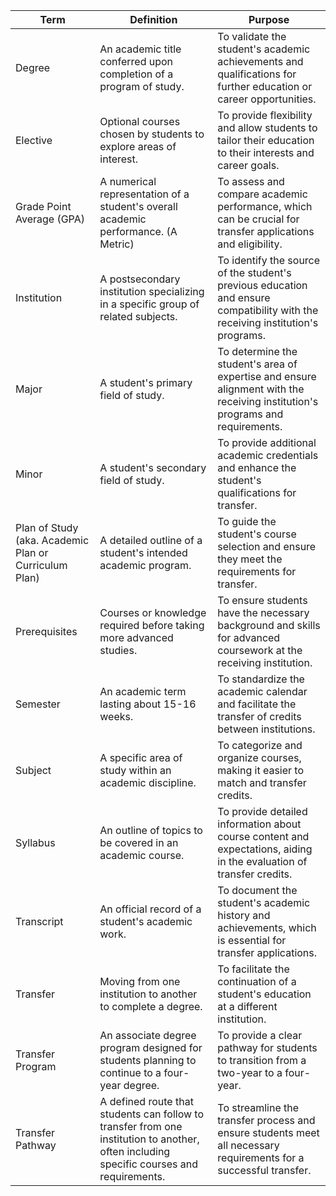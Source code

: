 | Term  | Definition | Purpose |
|------ | ---------- | ------- |
| Degree | An academic title conferred upon completion of a program of study. | To validate the student's academic achievements and qualifications for further education or career opportunities. |
| Elective | Optional courses chosen by students to explore areas of interest. | To provide flexibility and allow students to tailor their education to their interests and career goals. |
| Grade Point Average (GPA) | A numerical representation of a student's overall academic performance. (A Metric) | To assess and compare academic performance, which can be crucial for transfer applications and eligibility. |
| Institution | A postsecondary institution specializing in a specific group of related subjects. | To identify the source of the student's previous education and ensure compatibility with the receiving institution's programs. |
| Major | A student's primary field of study. | To determine the student's area of expertise and ensure alignment with the receiving institution's programs and requirements. |
| Minor | A student's secondary field of study. | To provide additional academic credentials and enhance the student's qualifications for transfer. |
| Plan of Study (aka. Academic Plan or Curriculum Plan) | A detailed outline of a student's intended academic program. | To guide the student's course selection and ensure they meet the requirements for transfer. |
| Prerequisites | Courses or knowledge required before taking more advanced studies. | To ensure students have the necessary background and skills for advanced coursework at the receiving institution. |
| Semester | An academic term lasting about 15-16 weeks. | To standardize the academic calendar and facilitate the transfer of credits between institutions. |
| Subject | A specific area of study within an academic discipline. | To categorize and organize courses, making it easier to match and transfer credits. |
| Syllabus | An outline of topics to be covered in an academic course. | To provide detailed information about course content and expectations, aiding in the evaluation of transfer credits. |
| Transcript | An official record of a student's academic work. | To document the student's academic history and achievements, which is essential for transfer applications. |
| Transfer | Moving from one institution to another to complete a degree. | To facilitate the continuation of a student's education at a different institution. |
| Transfer Program | An associate degree program designed for students planning to continue to a four-year degree. | To provide a clear pathway for students to transition from a two-year to a four-year.|
| Transfer Pathway | A defined route that students can follow to transfer from one institution to another, often including specific courses and requirements. | To streamline the transfer process and ensure students meet all necessary requirements for a successful transfer. |
